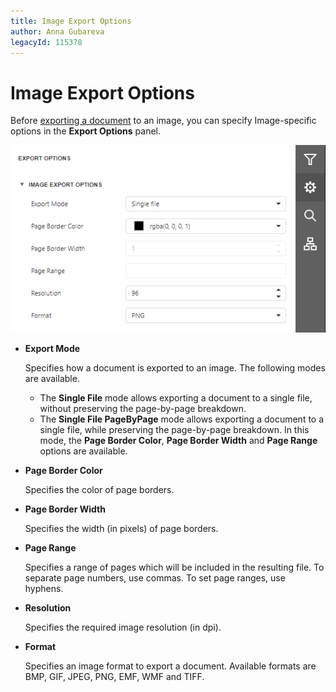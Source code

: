 ```yaml
---
title: Image Export Options
author: Anna Gubareva
legacyId: 115378
---
```

# Image Export Options
Before [exporting a document](export-a-document.md) to an image, you can specify Image-specific options in the **Export Options** panel.

![EUD_HTML5DV_ImageExportOptions](../../../images/img121800.png)
* **Export Mode**
	
	Specifies how a document is exported to an image. The following modes are available.
	* The **Single File** mode allows exporting a document to a single file, without preserving the page-by-page breakdown.
	* The **Single File PageByPage** mode allows exporting a document to a single file, while preserving the page-by-page breakdown. In this mode, the **Page Border Color**, **Page Border Width** and **Page Range** options are available.
* **Page Border Color**
	
	Specifies the color of page borders.
* **Page Border Width**
	
	Specifies the width (in pixels) of page borders.
* **Page Range**
	
	Specifies a range of pages which will be included in the resulting file. To separate page numbers, use commas. To set page ranges, use hyphens.
* **Resolution**
	
	Specifies the required image resolution (in dpi).
* **Format**
	
	Specifies an image format to export a document. Available formats are BMP, GIF, JPEG, PNG, EMF, WMF and TIFF.